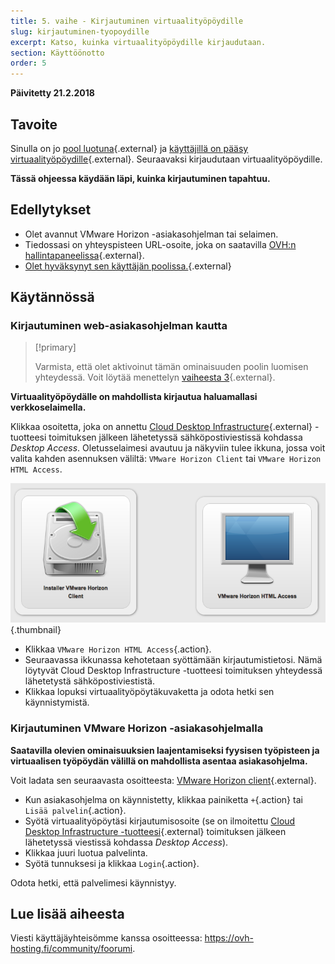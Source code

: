 ```yaml
---
title: 5. vaihe - Kirjautuminen virtuaalityöpöydille
slug: kirjautuminen-tyopoydille
excerpt: Katso, kuinka virtuaalityöpöydille kirjaudutaan.
section: Käyttöönotto
order: 5
---
```


**Päivitetty 21.2.2018**

## Tavoite

Sinulla on jo [pool luotuna](https://docs.ovh.com/fi/cloud-desktop-infrastructure/kuinka-luodaan-pool){.external} ja [käyttäjillä on pääsy virtuaalityöpöydille](https://docs.ovh.com/fi/cloud-desktop-infrastructure/tyopoytien-jako/){.external}. Seuraavaksi kirjaudutaan virtuaalityöpöydille.

**Tässä ohjeessa käydään läpi, kuinka kirjautuminen tapahtuu.**

## Edellytykset

- Olet avannut VMware Horizon -asiakasohjelman tai selaimen.
- Tiedossasi on yhteyspisteen URL-osoite, joka on saatavilla [OVH:n hallintapaneelissa](https://www.ovh.com/auth/?action=gotomanager){.external}.
- [Olet hyväksynyt sen käyttäjän poolissa.](https://docs.ovh.com/fi/cloud-desktop-infrastructure/tyopoytien-jako){.external}


## Käytännössä

### Kirjautuminen web-asiakasohjelman kautta


> [!primary]
>
> Varmista, että olet aktivoinut tämän ominaisuuden poolin luomisen yhteydessä. Voit löytää menettelyn [vaiheesta 3](https://docs.ovh.com/fi/cloud-desktop-infrastructure/tyopoytien-jako){.external}.
> 

**Virtuaalityöpöydälle on mahdollista kirjautua haluamallasi verkkoselaimella.**

Klikkaa osoitetta, joka on annettu [Cloud Desktop Infrastructure](https://www.ovh-hosting.fi/cloud/cloud-desktop/infrastructure/){.external} -tuotteesi toimituksen jälkeen lähetetyssä sähköpostiviestissä kohdassa *Desktop Access*. Oletusselaimesi avautuu ja näkyviin tulee ikkuna, jossa voit valita kahden asennuksen väliltä: `VMware Horizon Client` tai `VMware Horizon HTML Access`.

![Horizonin etusivu](images/1200.png){.thumbnail}

- Klikkaa `VMware Horizon HTML Access`{.action}.
- Seuraavassa ikkunassa kehotetaan syöttämään kirjautumistietosi. Nämä löytyvät Cloud Desktop Infrastructure -tuotteesi toimituksen yhteydessä lähetetystä sähköpostiviestistä.
- Klikkaa lopuksi virtuaalityöpöytäkuvaketta ja odota hetki sen käynnistymistä.


### Kirjautuminen VMware Horizon -asiakasohjelmalla

**Saatavilla olevien ominaisuuksien laajentamiseksi fyysisen työpisteen ja virtuaalisen työpöydän välillä on mahdollista asentaa asiakasohjelma.**

Voit ladata sen seuraavasta osoitteesta: [VMware Horizon client](https://my.vmware.com/en/web/vmware/info/slug/desktop_end_user_computing/vmware_horizon_clients/4_0){.external}.

- Kun asiakasohjelma on käynnistetty, klikkaa painiketta `+`{.action} tai `Lisää palvelin`{.action}.
- Syötä virtuaalityöpöytäsi kirjautumisosoite (se on ilmoitettu [Cloud Desktop Infrastructure -tuotteesi](https://www.ovh-hosting.fi/cloud/cloud-desktop/infrastructure/){.external} toimituksen jälkeen lähetetyssä viestissä kohdassa *Desktop Access*).
- Klikkaa juuri luotua palvelinta.
- Syötä tunnuksesi ja klikkaa `Login`{.action}.

Odota hetki, että palvelimesi käynnistyy.

## Lue lisää aiheesta

Viesti käyttäjäyhteisömme kanssa osoitteessa: <https://ovh-hosting.fi/community/foorumi>.